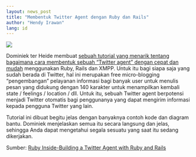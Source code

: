```yaml
---
layout: news_post
title: "Membentuk Twitter Agent dengan Ruby dan Rails"
author: "Hendy Irawan"
lang: id
---
```


![](http://farm3.static.flickr.com/2015/2381060781_7b9b36a968_o.jpg)

Dominiek ter Heide membuat [sebuah tutorial yang menarik tentang
bagaimana cara membentuk sebuah “Twitter agent” dengan cepat dan
mudah][1] menggunakan Ruby, Rails dan XMPP. Untuk itu bagi siapa saja
yang sudah berada di Twitter, hal ini merupakan free micro-blogging
“pengembangan” pelayanan informasi bagi banyak user untuk menulis pesan
yang didukung dengan 140 karakter untuk menampilkan kembali state /
feelings / location / dll. Untuk itu, sebuah Twitter agent berpotensi
menjadi Twitter otomatis bagi penggunanya yang dapat mengirim informasi
kepada pengguna Twitter yang lain.

Tutorial ini dibuat begitu jelas dengan banyaknya contoh kode dan
diagram bantu. Dominiek menjelaskan semua itu secara langsung dan jelas,
sehingga Anda dapat mengetahui segala sesuatu yang saat itu sedang
dikerjakan.

Sumber: [Ruby Inside-Building a Twitter Agent with Ruby and Rails][2]



[1]: http://dominiek.com/articles/2008/2/15/how-to-build-a-twitter-agent
[2]: http://www.rubyinside.com/building-a-twitter-agent-with-ruby-and-rails-760.html
